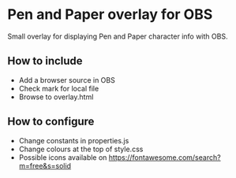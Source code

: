 # Pen and Paper overlay for OBS
Small overlay for displaying Pen and Paper character info with OBS.


## How to include
* Add a browser source in OBS
* Check mark for local file
* Browse to overlay.html

## How to configure
* Change constants in properties.js
* Change colours at the top of style.css
* Possible icons available on https://fontawesome.com/search?m=free&s=solid
